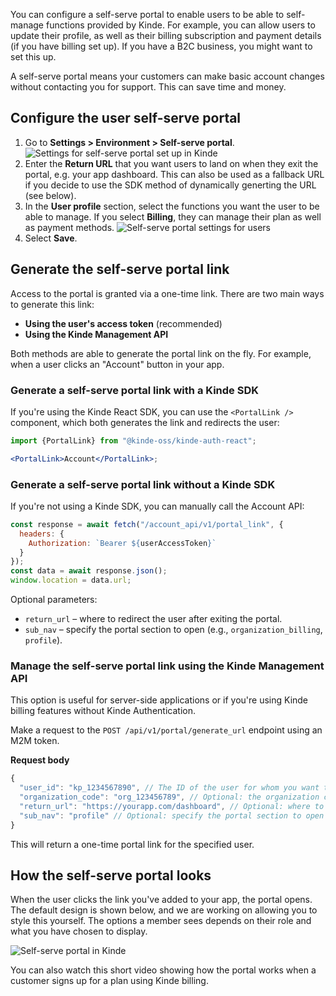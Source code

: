 
You can configure a self-serve portal to enable users to be able to self-manage functions provided by Kinde. For example, you can allow users to update their profile, as well as their billing subscription and payment details (if you have billing set up). If you have a B2C business, you might want to set this up.

A self-serve portal means your customers can make basic account changes without contacting you for support. This can save time and money.

## Configure the user self-serve portal

1. Go to **Settings > Environment > Self-serve portal**.
   ![Settings for self-serve portal set up in Kinde](https://imagedelivery.net/skPPZTHzSlcslvHjesZQcQ/81169031-611b-402a-20f7-47c84f53b600/public)
2. Enter the **Return URL** that you want users to land on when they exit the portal, e.g. your app dashboard. This can also be used as a fallback URL if you decide to use the SDK method of dynamically generting the URL (see below).
3. In the **User profile** section, select the functions you want the user to be able to manage. If you select **Billing**, they can manage their plan as well as payment methods.
   ![Self-serve portal settings for users](https://imagedelivery.net/skPPZTHzSlcslvHjesZQcQ/f821e9c5-497d-41f0-b373-2755320d1c00/public)
4. Select **Save**.

## Generate the self-serve portal link

Access to the portal is granted via a one-time link. There are two main ways to generate this link:

- **Using the user's access token** (recommended)
- **Using the Kinde Management API**

Both methods are able to generate the portal link on the fly. For example, when a user clicks an "Account" button in your app.

### Generate a self-serve portal link with a Kinde SDK

If you're using the Kinde React SDK, you can use the `<PortalLink />` component, which both generates the link and redirects the user:

```jsx
import {PortalLink} from "@kinde-oss/kinde-auth-react";

<PortalLink>Account</PortalLink>;
```

### Generate a self-serve portal link without a Kinde SDK

If you're not using a Kinde SDK, you can manually call the Account API:

```js
const response = await fetch("/account_api/v1/portal_link", {
  headers: {
    Authorization: `Bearer ${userAccessToken}`
  }
});
const data = await response.json();
window.location = data.url;
```

Optional parameters:

- `return_url` – where to redirect the user after exiting the portal.
- `sub_nav` – specify the portal section to open (e.g., `organization_billing`, `profile`).

### Manage the self-serve portal link using the Kinde Management API

This option is useful for server-side applications or if you're using Kinde billing features without Kinde Authentication.

Make a request to the `POST /api/v1/portal/generate_url` endpoint using an M2M token.

**Request body**

```js
{
  "user_id": "kp_1234567890", // The ID of the user for whom you want to generate the portal link
  "organization_code": "org_123456789", // Optional: the organization code for which the portal link is generated
  "return_url": "https://yourapp.com/dashboard", // Optional: where to redirect the user after exiting the portal
  "sub_nav": "profile" // Optional: specify the portal section to open (e.g., `organization_billing`, `profile`)
}
```

This will return a one-time portal link for the specified user.

## How the self-serve portal looks

When the user clicks the link you've added to your app, the portal opens. The default design is shown below, and we are working on allowing you to style this yourself. The options a member sees depends on their role and what you have chosen to display.

![Self-serve portal in Kinde](https://imagedelivery.net/skPPZTHzSlcslvHjesZQcQ/4b3574c5-a499-4da5-e8d0-467d56255e00/public)

You can also watch this short video showing how the portal works when a customer signs up for a plan using Kinde billing.

<YoutubeVideo videoId="xxVwZW8OxIA" videoTitle="The customer billing experience with Kinde"/>
